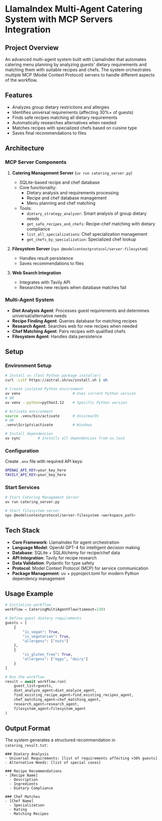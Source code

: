 # LlamaIndex Multi-Agent Catering System with MCP Servers Integration

## Project Overview
An advanced multi-agent system built with LlamaIndex that automates catering menu planning by analyzing guests' dietary requirements and matching them with suitable recipes and chefs. The system orchestrates multiple MCP (Model Context Protocol) servers to handle different aspects of the workflow.

## Features
- Analyzes group dietary restrictions and allergies
- Identifies universal requirements (affecting 30%+ of guests)
- Finds safe recipes matching all dietary requirements
- Automatically researches alternatives when needed
- Matches recipes with specialized chefs based on cuisine type
- Saves final recommendations to files

## Architecture

### MCP Server Components
1. **Catering Management Server** (`uv run catering_server.py`)
   - SQLite-based recipe and chef database
   - Core functionality:
     - Dietary analysis and requirements processing
     - Recipe and chef database management
     - Menu planning and chef matching
   - Tools:
     - `dietary_strategy_analyzer`: Smart analysis of group dietary needs
     - `get_safe_recipes_and_chefs`: Recipe-chef matching with dietary compliance
     - `list_all_specializations`: Chef specialization management
     - `get_chefs_by_specialization`: Specialized chef lookup

2. **Filesystem Server** (`npx @modelcontextprotocol/server-filesystem`)
   - Handles result persistence
   - Saves recommendations to files

3. **Web Search Integration**
   - Integrates with Tavily API
   - Researches new recipes when database matches fail

### Multi-Agent System
- **Diet Analysis Agent**: Processes guest requirements and determines universal/alternative needs
- **Recipe Finding Agent**: Queries database for matching recipes
- **Research Agent**: Searches web for new recipes when needed
- **Chef Matching Agent**: Pairs recipes with qualified chefs
- **Filesystem Agent**: Handles data persistence

## Setup

### Environment Setup
```bash
# Install uv (fast Python package installer)
curl -LsSf https://astral.sh/uv/install.sh | sh

# Create isolated Python environment
uv venv                        # Uses current Python version
# OR
uv venv --python=python3.12    # Specific Python version

# Activate environment
source .venv/bin/activate      # Unix/macOS
# OR
.venv\Scripts\activate         # Windows

# Install dependencies
uv sync        # Installs all dependencies from uv.lock
```

### Configuration
Create `.env` file with required API keys:
```bash
OPENAI_API_KEY=your_key_here
TAVILY_API_KEY=your_key_here
```

### Start Services
```bash
# Start Catering Management Server
uv run catering_server.py

# Start filesystem server
npx @modelcontextprotocol/server-filesystem <workspace_path>
```

## Tech Stack
- **Core Framework**: LlamaIndex for agent orchestration
- **Language Model**: OpenAI GPT-4 for intelligent decision making
- **Database**: SQLite + SQLAlchemy for recipe/chef data
- **API Integration**: Tavily for recipe research
- **Data Validation**: Pydantic for type safety
- **Protocol**: Model Context Protocol (MCP) for service communication
- **Package Management**: uv + pyproject.toml for modern Python dependency management

## Usage Example
```python
# Initialize workflow
workflow = CateringMultiAgentFlow(timeout=130)

# Define guest dietary requirements
guests = [
    {
        "is_vegan": True,
        "is_vegetarian": True,
        "allergens": ["nuts"]
    },
    {
        "is_gluten_free": True,
        "allergens": ["eggs", "dairy"]
    }
]

# Run the workflow
result = await workflow.run(
    guest_list=guests,
    diet_analyze_agent=diet_analyze_agent,
    find_existing_recipe_agent=find_existing_recipes_agent,
    chef_matching_agent=chef_matching_agent,
    research_agent=research_agent,
    filesystem_agent=filesystem_agent
)
```

## Output Format
The system generates a structured recommendation in `catering_result.txt`:
```
### Dietary Analysis
- Universal Requirements: [list of requirements affecting >30% guests]
- Alternative Needs: [list of special cases]

### Recipe Recommendations
- [Recipe Name]
  - Description
  - Ingredients
  - Dietary Compliance

### Chef Matches
- [Chef Name]
  - Specialization
  - Rating
  - Matching Recipes
```

